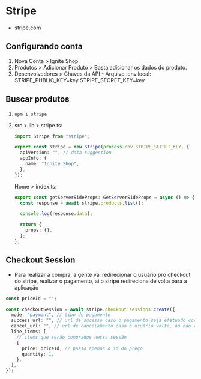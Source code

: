 # Stripe

- stripe.com

## Configurando conta

1. Nova Conta > Ignite Shop
2. Produtos > Adicionar Produto > Basta adicionar os dados do produto.
3. Desenvolvedores > Chaves da API - Arquivo .env.local:
   STRIPE_PUBLIC_KEY=key
   STRIPE_SECRET_KEY=key

## Buscar produtos

1. `npm i stripe`
2. src > lib > stripe.ts:

   ```ts
   import Stripe from "stripe";

   export const stripe = new Stripe(process.env.STRIPE_SECRET_KEY, {
     apiVersion: "", // data suggestion
     appInfo: {
       name: "Ignite Shop",
     },
   });
   ```

   Home > index.ts:

   ```ts
   export const getServerSideProps: GetServerSideProps = async () => {
     const response = await stripe.products.list();

     console.log(response.data);

     return {
       props: {},
     };
   };
   ```

## Checkout Session

- Para realizar a compra, a gente vai redirecionar o usuário pro checkout do stripe, realizar o
  pagamento, ai o stripe redireciona de volta para a aplicação

```ts
const priceId = "";

const checkoutSession = await stripe.checkout.sessions.create({
  mode: "payment", // tipo de pagamento
  success_url: "", // url de sucesso caso o pagamento seja efetuado corretamente
  cancel_url: "", // url de cancelamento caso o usuário volte, ou não realize o pagamento
  line_items: [
    // items que serão comprados nessa sessão
    {
      price: priceId, // passo apenas o id do preço
      quantity: 1,
    },
  ],
});
```

